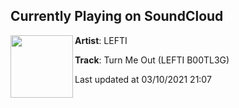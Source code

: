 ## Currently Playing on SoundCloud

[<img align="left" width="100" src="https://i1.sndcdn.com/artworks-UvZZzvVZWBPSjuoe-huAnNQ-t500x500.jpg">](https://soundcloud.com/leftimusic/turn-me-out-lefti-b00tl3g-1)

**Artist**: LEFTI 

**Track**: Turn Me Out (LEFTI B00TL3G)

Last updated at 03/10/2021 21:07
